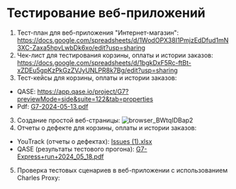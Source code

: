 # Тестирование веб-приложений
1. Тест-план для веб-приложения "Интернет-магазин": https://docs.google.com/spreadsheets/d/1WodOPX38I1PmjzEdDfud1mN3XC-Zaxa5hpvLwbDk6xo/edit?usp=sharing
2. Чек-лист для тестирования корзины, оплаты и истории заказов: https://docs.google.com/spreadsheets/d/1bgkDxF5Rc-ftBt-xZDEu5gpKzPkGzZVJyUNLPR8k7Bg/edit?usp=sharing
3. Тест-кейсы для корзины, оплаты и истории заказов:
- QASE: https://app.qase.io/project/G7?previewMode=side&suite=122&tab=properties
- Pdf: [G7-2024-05-13.pdf](https://github.com/VikaDov/web/files/15299211/G7-2024-05-13.pdf)
3. Создание простой веб-страницы: ![browser_BWtqIDBap2](https://github.com/VikaDov/web/assets/118528449/727534ff-8dcd-4d9f-b89e-dc43575fd992)
4. Отчеты о дефекте для корзины, оплаты и истории заказов:
- YouTrack (отчеты о дефектах): [Issues (1).xlsx](https://github.com/VikaDov/web/files/15380746/Issues.1.xlsx)
- QASE (результаты тестового прогона): [G7-Express+run+2024_05_18.pdf](https://github.com/VikaDov/web/files/15366604/G7-Express%2Brun%2B2024_05_18.pdf)
5. Проверка тестовых сценариев в веб-приложении с использованием Charles Proxy: 
